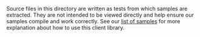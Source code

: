 Source files in this directory are written as tests from which samples are extracted.
They are not intended to be viewed directly and help ensure our samples compile and work correctly.
See our [list of samples](https://github.com/Azure/azure-sdk-for-net/tree/main/sdk/.\microsoft.azure.data.extensions\/Azure.Microsoft.Azure.Data.Extensions.Npgsql/samples) for more explanation about how to use this client library.
